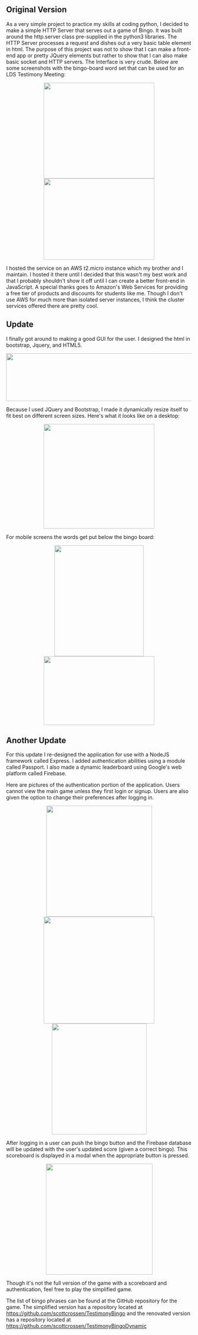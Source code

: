 <h2>Original Version</h2>

As a very simple project to practice my skills at coding python, I decided to make a simple HTTP Server that serves out a game of Bingo. It was built around the http.server class pre-supplied in the python3 libraries. The HTTP Server processes a request and dishes out a very basic table element in html. The purpose of this project was not to show that I can make a front-end app or pretty JQuery elements but rather to show that I can also make basic socket and HTTP servers. The Interface is very crude. Below are some screenshots with the bingo-board word set that can be used for an LDS Testimony Meeting:

<center> <img src="require('assets/images/projects/testimony_bingo/testimony_bingo_2.png')" style="width: 300; height: 259;" /> <img src="require('assets/images/projects/testimony_bingo/testimony_bingo_4.png')" style="width: 300; height: 220;" /> </center>

I hosted the service on an AWS t2.micro instance which my brother and I maintain. I hosted it there until I decided that this wasn't my best work and that I probably shouldn't show it off until I can create a better front-end in JavaScript. A special thanks goes to Amazon's Web Services for providing a free tier of products and discounts for students like me. Though I don't use AWS for much more than isolated server instances, I think the cluster services offered there are pretty cool.

<h2>Update</h2>

I finally got around to making a good GUI for the user. I designed the html in bootstrap, Jquery, and HTML5.

<center> <img src="require('assets/images/projects/testimony_bingo/testimony_bingo_5.png')" style="width: 640; height: 129;" /> </center>

Because I used JQuery and Bootstrap, I made it dynamically resize itself to fit best on different screen sizes. Here's what it looks like on a desktop:

<center> <img src="require('assets/images/projects/testimony_bingo/testimony_bingo_6.png')" style="width: 300; height: 283;" /> </center>

For mobile screens the words get put below the bingo board:

<center> <img src="require('assets/images/projects/testimony_bingo/testimony_bingo_7.png')" style="width: 242; height: 300;" /> <img src="require('assets/images/projects/testimony_bingo/testimony_bingo_8.png')" style="width: 300; height: 186;" /> </center>

<h2>Another Update</h2>

For this update I re-designed the application for use with a NodeJS framework called Express. I added authentication abilities using a module called Passport. I also made a dynamic leaderboard using Google's web platform called Firebase.

Here are pictures of the authentication portion of the application. Users cannot view the main game unless they first login or signup. Users are also given the option to change their preferences after logging in.

<center> <img src="require('assets/images/projects/testimony_bingo/bingo_auth_1.png')" style="width: 287; height: 300;" /> <img src="require('assets/images/projects/testimony_bingo/bingo_auth_4.png')" style="width: 300; height: 289;" /> <img src="require('assets/images/projects/testimony_bingo/bingo_auth_2.png')" style="width: 257; height: 300;" /> </center>

After logging in a user can push the bingo button and the Firebase database will be updated with the user's updated score (given a correct bingo). This scoreboard is displayed in a modal when the appropriate button is pressed.

<center> <img src="require('assets/images/projects/testimony_bingo/bingo_auth_3.png')" style="width: 289; height: 300;" /> </center>

Though it's not the full version of the game with a scoreboard and authentication, feel free to play the simplified game.

The list of bingo phrases can be found at the GitHub repository for the game. The simplified version has a repository located at https://github.com/scottcrossen/TestimonyBingo and the renovated version has a repository located at https://github.com/scottcrossen/TestimonyBingoDynamic
